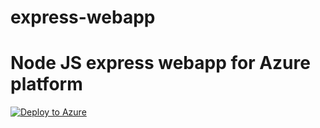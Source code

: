 # express-webapp
# Node JS express webapp for Azure platform

[![Deploy to Azure](https://aka.ms/deploytoazurebutton)](https://portal.azure.com/#create/Microsoft.Template/uri/https%3A%2F%2Fleobath%2Fexpress%2Fmaster%2Fazuredeploy.json)
